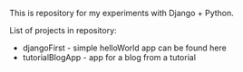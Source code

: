 This is repository for my experiments with Django + Python.

List of projects in repository:
- djangoFirst - simple helloWorld app can be found here
- tutorialBlogApp - app for a blog from a tutorial